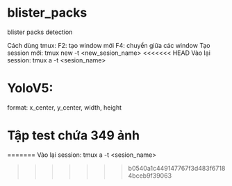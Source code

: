 # blister_packs
blister packs detection

Cách dùng tmux:
F2: tạo window mới
F4: chuyển giữa các window
Tạo session mới: tmux new -t <new_sesion_name>
<<<<<<< HEAD
Vào lại session: tmux a -t <sesion_name>


# YoloV5:
format: x_center, y_center, width, height

# Tập test chứa 349 ảnh
=======
Vào lại session: tmux a -t <sesion_name>
>>>>>>> b0540a1c449147767f3d483f67184bceb9f39063
